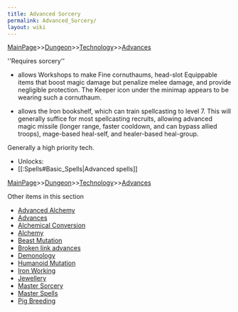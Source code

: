 ```yaml
---
title: Advanced Sorcery
permalink: Advanced_Sorcery/
layout: wiki
---
```


[MainPage](/keeperrl_wiki/ "wikilink")>>[Dungeon](/keeperrl_wiki/Dungeon "wikilink")>>[Technology](/keeperrl_wiki/Technology "wikilink")>>[Advances](/keeperrl_wiki/Advances "wikilink")

''Requires sorcery'' 

- allows Workshops to make Fine cornuthaums, head-slot Equippable items that boost magic damage but penalize melee damage, and provide negligible protection.  The Keeper icon under the minimap appears to be wearing such a cornuthaum.

- allows the Iron bookshelf, which can train spellcasting to level 7.  This will generally suffice for most spellcasting recruits, allowing advanced magic missile (longer range, faster cooldown, and can bypass allied troops), mage-based heal-self, and healer-based heal-group.

Generally a high priority tech.
- Unlocks:
- [[:Spells#Basic_Spells|Advanced spells]]

[MainPage](/keeperrl_wiki/ "wikilink")>>[Dungeon](/keeperrl_wiki/Dungeon "wikilink")>>[Technology](/keeperrl_wiki/Technology "wikilink")>>[Advances](/keeperrl_wiki/Advances "wikilink")

Other items in this section
-    [Advanced Alchemy](/keeperrl_wiki/Advanced_Alchemy "wikilink")
-    [Advances](/keeperrl_wiki/Advances "wikilink")
-    [Alchemical Conversion](/keeperrl_wiki/Alchemical_Conversion "wikilink")
-    [Alchemy](/keeperrl_wiki/Alchemy "wikilink")
-    [Beast Mutation](/keeperrl_wiki/Beast_Mutation "wikilink")
-    [Broken link advances](/keeperrl_wiki/Broken_Link_Advances "wikilink")
-    [Demonology](/keeperrl_wiki/Demonology "wikilink")
-    [Humanoid Mutation](/keeperrl_wiki/Humanoid_Mutation "wikilink")
-    [Iron Working](/keeperrl_wiki/Iron_Working "wikilink")
-    [Jewellery](/keeperrl_wiki/Jewellery "wikilink")
-    [Master Sorcery](/keeperrl_wiki/Master_Sorcery "wikilink")
-    [Master Spells](/keeperrl_wiki/Master_Spells "wikilink")
-    [Pig Breeding](/keeperrl_wiki/Pig_Breeding "wikilink")

